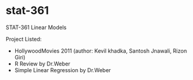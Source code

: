 # stat-361
STAT-361
Linear Models

Project Listed:
- HollywoodMovies 2011 (author: Kevil khadka, Santosh Jnawali, Rizon Giri) 
- R Review by Dr.Weber
- Simple Linear Regression by Dr.Weber
